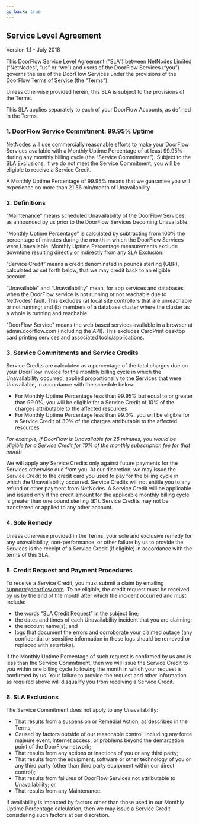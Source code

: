 ```yaml
---
go_back: true
---
```


## Service Level Agreement

Version 1.1 - July 2018

This DoorFlow Service Level Agreement (“SLA”) between NetNodes Limited (“NetNodes”, “us” or “we”) and users of the DoorFlow Services (“you”) governs the use of the DoorFlow Services under the provisions of the DoorFlow Terms of Service (the “Terms”).

Unless otherwise provided herein, this SLA is subject to the provisions of the Terms.

This SLA applies separately to each of your DoorFlow Accounts, as defined in the Terms.

### 1. DoorFlow Service Commitment: 99.95% Uptime

NetNodes will use commercially reasonable efforts to make your DoorFlow Services available with a Monthly Uptime Percentage of at least 99.95% during any monthly billing cycle (the “Service Commitment”). Subject to the SLA Exclusions, if we do not meet the Service Commitment, you will be eligible to receive a Service Credit.

A Monthly Uptime Percentage of 99.95% means that we guarantee you will experience no more than 21.56 min/month of Unavailability.

### 2. Definitions

“Maintenance” means scheduled Unavailability of the DoorFlow Services, as announced by us prior to the DoorFlow Services becoming Unavailable.

“Monthly Uptime Percentage” is calculated by subtracting from 100% the percentage of minutes during the month in which the DoorFlow Services were Unavailable. Monthly Uptime Percentage measurements exclude downtime resulting directly or indirectly from any SLA Exclusion.

“Service Credit” means a credit denominated in pounds sterling (GBP), calculated as set forth below, that we may credit back to an eligible account.

“Unavailable” and “Unavailability” mean, for app services and databases, when the DoorFlow service is not running or not reachable due to NetNodes' fault. This excludes (a) local site controllers that are unreachable or not running; and (b) members of a database cluster where the cluster as a whole is running and reachable.

"DoorFlow Service" means the web based services available in a browser at admin.doorflow.com (including the API). This excludes CardPrint desktop card printing services and associated tools/applications.

### 3. Service Commitments and Service Credits

Service Credits are calculated as a percentage of the total charges due on your DoorFlow invoice for the monthly billing cycle in which the Unavailability occurred, applied proportionally to the Services that were Unavailable, in accordance with the schedule below:

- For Monthly Uptime Percentage less than 99.95% but equal to or greater than 99.0%, you will be eligible for a Service Credit of 10% of the charges attributable to the affected resources
- For Monthly Uptime Percentage less than 99.0%, you will be eligible for a Service Credit of 30% of the charges attributable to the affected resources

_For example, if DoorFlow is Unavailable for 25 minutes, you would be eligible for a Service Credit for 10% of the monthly subscription fee for that month_

We will apply any Service Credits only against future payments for the Services otherwise due from you. At our discretion, we may issue the Service Credit to the credit card you used to pay for the billing cycle in which the Unavailability occurred. Service Credits will not entitle you to any refund or other payment from NetNodes. A Service Credit will be applicable and issued only if the credit amount for the applicable monthly billing cycle is greater than one pound sterling (£1). Service Credits may not be transferred or applied to any other account.

### 4. Sole Remedy

Unless otherwise provided in the Terms, your sole and exclusive remedy for any unavailability, non-performance, or other failure by us to provide the Services is the receipt of a Service Credit (if eligible) in accordance with the terms of this SLA.

### 5. Credit Request and Payment Procedures

To receive a Service Credit, you must submit a claim by emailing support@doorflow.com. To be eligible, the credit request must be received by us by the end of the month after which the incident occurred and must include:

- the words “SLA Credit Request” in the subject line;
- the dates and times of each Unavailability incident that you are claiming;
- the account name(s); and
- logs that document the errors and corroborate your claimed outage (any confidential or sensitive information in these logs should be removed or replaced with asterisks).

If the Monthly Uptime Percentage of such request is confirmed by us and is less than the Service Commitment, then we will issue the Service Credit to you within one billing cycle following the month in which your request is confirmed by us. Your failure to provide the request and other information as required above will disqualify you from receiving a Service Credit.

### 6. SLA Exclusions

The Service Commitment does not apply to any Unavailability:

- That results from a suspension or Remedial Action, as described in the Terms;
- Caused by factors outside of our reasonable control, including any force majeure event, Internet access, or problems beyond the demarcation point of the DoorFlow network;
- That results from any actions or inactions of you or any third party;
- That results from the equipment, software or other technology of you or any third party (other than third party equipment within our direct control);
- That results from failures of DoorFlow Services not attributable to Unavailability; or
- That results from any Maintenance.

If availability is impacted by factors other than those used in our Monthly Uptime Percentage calculation, then we may issue a Service Credit considering such factors at our discretion.